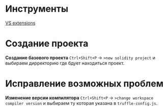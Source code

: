 # Инструменты  
[VS extensions](https://marketplace.visualstudio.com/items?itemName=AzBlockchain.azure-blockchain)


# Создание проекта 

**Создание базового проекта** 
`Ctrl+Shift+P` -> `>new solidity project` и выбираем дирректорию где бдует находиться проект.


# Исправление возможных проблем 

**Изменение версии компилятора**
`Ctrl+Shift+P` -> `>change workspace compiler version` и выбираем ту которая указана в `truffle-config.js`.


